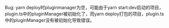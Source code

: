 Bug: yarn deploy时pluginmanager为空，可能由于yarn start:dev启动的项目，plugin.ts中的pluginManager被初始化了，而yarn deploy打包的项目，plugin.ts中的pluginManager没有被初始化导致错误。
